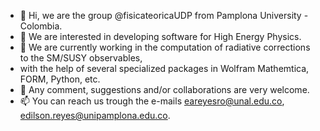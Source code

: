 - 👋 Hi, we are the group @fisicateoricaUDP from Pamplona University - Colombia.
- 👀 We are interested in developing software for High Energy Physics. 
- 🌱 We are currently working in the computation of radiative corrections to the SM/SUSY observables, 
-  with the help of several specialized packages in Wolfram Mathemtica, FORM, Python, etc. 
- 💞️ Any comment, suggestions and/or collaborations are very welcome. 
- 📫 You can reach us trough the e-mails eareyesro@unal.edu.co, edilson.reyes@unipamplona.edu.co. 

<!---
fisicateoricaUDP/fisicateoricaUDP is a ✨ special ✨ repository because its `README.md` (this file) appears on your GitHub profile.
You can click the Preview link to take a look at your changes.
--->
